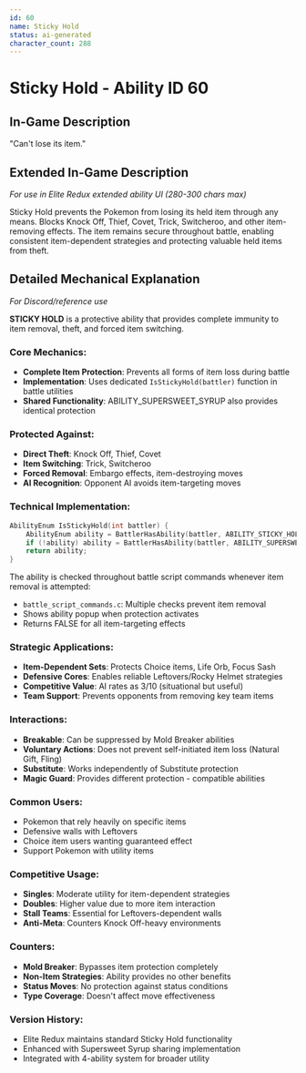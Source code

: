 ```yaml
---
id: 60
name: Sticky Hold
status: ai-generated
character_count: 288
---
```


# Sticky Hold - Ability ID 60

## In-Game Description
"Can't lose its item."

## Extended In-Game Description
*For use in Elite Redux extended ability UI (280-300 chars max)*

Sticky Hold prevents the Pokemon from losing its held item through any means. Blocks Knock Off, Thief, Covet, Trick, Switcheroo, and other item-removing effects. The item remains secure throughout battle, enabling consistent item-dependent strategies and protecting valuable held items from theft.

## Detailed Mechanical Explanation
*For Discord/reference use*

**STICKY HOLD** is a protective ability that provides complete immunity to item removal, theft, and forced item switching.

### Core Mechanics:
- **Complete Item Protection**: Prevents all forms of item loss during battle
- **Implementation**: Uses dedicated `IsStickyHold(battler)` function in battle utilities
- **Shared Functionality**: ABILITY_SUPERSWEET_SYRUP also provides identical protection

### Protected Against:
- **Direct Theft**: Knock Off, Thief, Covet
- **Item Switching**: Trick, Switcheroo  
- **Forced Removal**: Embargo effects, item-destroying moves
- **AI Recognition**: Opponent AI avoids item-targeting moves

### Technical Implementation:
```c
AbilityEnum IsStickyHold(int battler) {
    AbilityEnum ability = BattlerHasAbility(battler, ABILITY_STICKY_HOLD, TRUE);
    if (!ability) ability = BattlerHasAbility(battler, ABILITY_SUPERSWEET_SYRUP, TRUE);
    return ability;
}
```

The ability is checked throughout battle script commands whenever item removal is attempted:
- `battle_script_commands.c`: Multiple checks prevent item removal
- Shows ability popup when protection activates
- Returns FALSE for all item-targeting effects

### Strategic Applications:
- **Item-Dependent Sets**: Protects Choice items, Life Orb, Focus Sash
- **Defensive Cores**: Enables reliable Leftovers/Rocky Helmet strategies
- **Competitive Value**: AI rates as 3/10 (situational but useful)
- **Team Support**: Prevents opponents from removing key team items

### Interactions:
- **Breakable**: Can be suppressed by Mold Breaker abilities
- **Voluntary Actions**: Does not prevent self-initiated item loss (Natural Gift, Fling)
- **Substitute**: Works independently of Substitute protection
- **Magic Guard**: Provides different protection - compatible abilities

### Common Users:
- Pokemon that rely heavily on specific items
- Defensive walls with Leftovers
- Choice item users wanting guaranteed effect
- Support Pokemon with utility items

### Competitive Usage:
- **Singles**: Moderate utility for item-dependent strategies
- **Doubles**: Higher value due to more item interaction
- **Stall Teams**: Essential for Leftovers-dependent walls
- **Anti-Meta**: Counters Knock Off-heavy environments

### Counters:
- **Mold Breaker**: Bypasses item protection completely
- **Non-Item Strategies**: Ability provides no other benefits
- **Status Moves**: No protection against status conditions
- **Type Coverage**: Doesn't affect move effectiveness

### Version History:
- Elite Redux maintains standard Sticky Hold functionality
- Enhanced with Supersweet Syrup sharing implementation
- Integrated with 4-ability system for broader utility